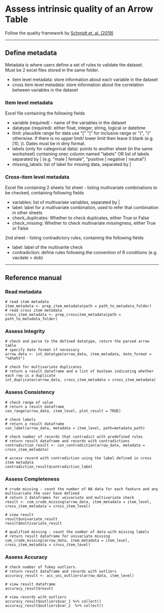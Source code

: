 # Assess intrinsic quality of an Arrow Table
Follow the quality framework by [Schmidt et. al. (2019)](https://bmcmedresmethodol.biomedcentral.com/articles/10.1186/s12874-021-01252-7)

--- 
## Define metadata
Metadata is where users define a set of rules to validate the dataset.   
Must be 2 excel files stored in the same folder.
- item level metadata: store information about each variable in the dataset
- cross item level metadata: store information about the correlation between variables in the dataset

### Item level metadata
Excel file containing the following fields
- variable (required) - name of the variables in the dataset
- datatype (required): either float, integer, string, logical or datetime
- limit: plausible range for data use "[" "]" for inclusive range or "(", ")" otherwise. If there is no upper limit/ lower limit then leave it blank (e.g. [10, )). Dates must be in dmy format.
- labels (only for categorical data): points to another sheet (in the same worksheet) containing onec column named "labels" OR list of labels separated by \| (e.g. "male | female", "positive | negative | neutral")
- missing_labels: list of label for missing data, separated by |

### Cross-item level metadata 
Excel file containing 2 sheets
1st sheet - listing multivariate combinations to be checked, containing following fields
- variables: list of multivariate variables, separated by |
- label: label for a multivariate combination, used to refer that combination in other sheets
- check_duplicates: Whether to check duplicates, either True or False
- check_missing: Whether to check multivariate missingness, either True or False


2nd sheet - listing contradictory rules, containing the following fields
- label: label of the multivarite check
- contradiction: define rules following the convention of R conditions (e.g. vacdate > dob)

--- 
## Reference manual

### Read metadata
```
# read item metadata
item_metadata <- prep_item_metadata(path = path_to_metadata_folder)
# read cross item metadata
cross_item_metadata <- prep_crossitem_metadata(path = path_to_metadata_folder)
```

### Assess Integrity
```
# check and parse to the defined datatype, return the parsed arrow table
# specify date format if necessary
arrow_data <- int_datatype(arrow_data, item_metadata, date_format = "%d%m%Y")

# check for multivariate duplicates
# return a result dataframe and a list of boolean indicating whether each row is a duplicate
int_duplicates(arrow_data, cross_item_metadata = cross_item_metadata)
```

### Assess Consistency
```
# check range of value
# return a result dataframe
con_range(arrow_data, item_level, plot_result = TRUE)

# check labels 
# return a result dataframe
con_label(arrow_data, metadata = item_level, path=metadata_path)

# check number of records that contradict with predefined rules
# return result dataframe and records with contradictions
contradiction_result <- con_contradiction(arrow_data, metadata = cross_item_metadata)

# access record with contradiction using the label defined in cross item metadata
contradiction_result$contradiction_label
```

### Assess Completeness
```
# crude missing - count the number of NA data for each feature and any multivariate the user have defined
# return 2 dataframes for univariate and multivariate check
result <- com_crude_missing(arrow_data, item_metadata = item_level, cross_item_metadata = cross_item_level)

# view result 
result$univariate_result
result$multivariate_result

# qualified missing - count the number of data with missing labels
# return result dataframe for univariate missing
com_crude_missing(arrow_data, item_metadata = item_level, cross_item_metadata = cross_item_level)
```

### Assess Accuracy
```
# check number of Tukey outliers.
# return result dataframe and records with outliers 
accuracy_result <- acc_uni_outliers(arrow_data, item_level)

# view result dataframe
accuracy_result$result

# view records with outliers
accuracy_result$outliers$var_1 %>% collect()
accuracy_result$outliers$var_2  %>% collect()
```


